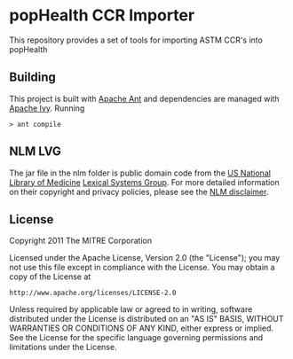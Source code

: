 popHealth CCR Importer
======================

This repository provides a set of tools for importing ASTM CCR's into popHealth

Building
--------

This project is built with [Apache Ant](http://ant.apache.org/) and dependencies are managed with [Apache Ivy](http://ant.apache.org/ivy/). Running

    > ant compile

NLM LVG
-------

The jar file in the nlm folder is public domain code from the [US National Library of Medicine](http://www.nlm.nih.gov/) [Lexical Systems Group](http://lexsrv3.nlm.nih.gov/LexSysGroup/Summary/lexicalTools.html). For more detailed information on their copyright and privacy policies, please see the [NLM disclaimer](http://www.nlm.nih.gov/disclaimer.html).


License
-------

Copyright 2011 The MITRE Corporation

Licensed under the Apache License, Version 2.0 (the "License");
you may not use this file except in compliance with the License.
You may obtain a copy of the License at

    http://www.apache.org/licenses/LICENSE-2.0

Unless required by applicable law or agreed to in writing, software
distributed under the License is distributed on an "AS IS" BASIS,
WITHOUT WARRANTIES OR CONDITIONS OF ANY KIND, either express or implied.
See the License for the specific language governing permissions and
limitations under the License.
